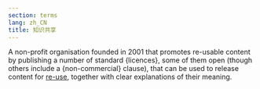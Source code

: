 ```yaml
---
section: terms
lang: zh_CN
title: 知识共享
---
```



A non-profit organisation founded in 2001 that promotes re-usable content by publishing a number of standard {licences}, some of them open (though others include a {non-commercial} clause), that can be used to release content for [re-use](/glossary/en/terms/re-use/), together with clear explanations of their meaning.